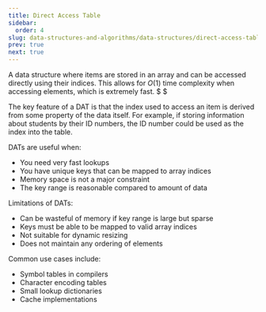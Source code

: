 ```yaml
---
title: Direct Access Table
sidebar:
  order: 4
slug: data-structures-and-algorithms/data-structures/direct-access-table
prev: true
next: true
---
```


A data structure where items are stored in an array and can be accessed directly
using their indices. This allows for $O(1)$ time complexity when accessing
elements, which is extremely fast. $ $

The key feature of a DAT is that the index used to access an item is derived
from some property of the data itself. For example, if storing information about
students by their ID numbers, the ID number could be used as the index into the
table.

DATs are useful when:

- You need very fast lookups
- You have unique keys that can be mapped to array indices
- Memory space is not a major constraint
- The key range is reasonable compared to amount of data

Limitations of DATs:

- Can be wasteful of memory if key range is large but sparse
- Keys must be able to be mapped to valid array indices
- Not suitable for dynamic resizing
- Does not maintain any ordering of elements

Common use cases include:

- Symbol tables in compilers
- Character encoding tables
- Small lookup dictionaries
- Cache implementations
